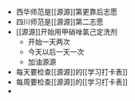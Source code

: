 - 西华师范是[[源源]]第更靠后志愿
- 四川师范是[[源源]]第二志愿
- [[源源]]开始用甲硝唑氯己定洗剂
	- 开始一天两次
	- 今天以后一天一次
	- 加油源源
- 每天要检查[[源源]]的[[学习打卡表]]
- 每周要检查[[源源]]的[[学习打卡表]]
-